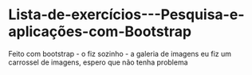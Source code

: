 # Lista-de-exercícios---Pesquisa-e-aplicações-com-Bootstrap
Feito com bootstrap - o fiz sozinho - a galeria de imagens eu fiz um carrossel de imagens, espero que não tenha problema
